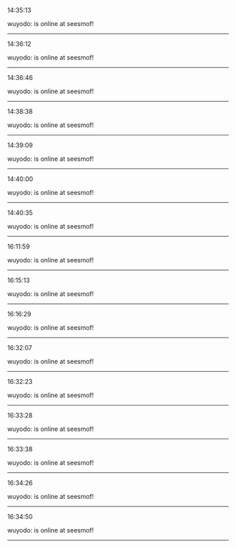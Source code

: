 14:35:13

wuyodo: is online at seesmof!

---

14:36:12

wuyodo: is online at seesmof!

---

14:36:46

wuyodo: is online at seesmof!

---

14:38:38

wuyodo: is online at seesmof!

---

14:39:09

wuyodo: is online at seesmof!

---

14:40:00

wuyodo: is online at seesmof!

---

14:40:35

wuyodo: is online at seesmof!

---

16:11:59

wuyodo: is online at seesmof!

---

16:15:13

wuyodo: is online at seesmof!

---

16:16:29

wuyodo: is online at seesmof!

---

16:32:07

wuyodo: is online at seesmof!

---

16:32:23

wuyodo: is online at seesmof!

---

16:33:28

wuyodo: is online at seesmof!

---

16:33:38

wuyodo: is online at seesmof!

---

16:34:26

wuyodo: is online at seesmof!

---

16:34:50

wuyodo: is online at seesmof!

---

